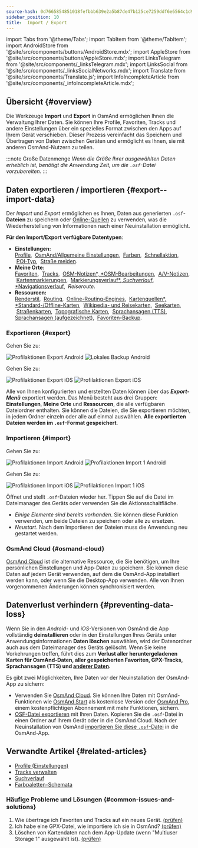 ```yaml
---
source-hash: 0d7665854851018fefbbb639e2a5b87de47b125ce7259ddf6e6564c1d959eecf
sidebar_position: 10
title:  Import / Export
---
```

import Tabs from '@theme/Tabs';
import TabItem from '@theme/TabItem';
import AndroidStore from '@site/src/components/buttons/AndroidStore.mdx';
import AppleStore from '@site/src/components/buttons/AppleStore.mdx';
import LinksTelegram from '@site/src/components/_linksTelegram.mdx';
import LinksSocial from '@site/src/components/_linksSocialNetworks.mdx';
import Translate from '@site/src/components/Translate.js';
import InfoIncompleteArticle from '@site/src/components/_infoIncompleteArticle.mdx';


## Übersicht {#overview}

Die Werkzeuge **Import** und **Export** in OsmAnd ermöglichen Ihnen die Verwaltung Ihrer Daten. Sie können Ihre Profile, Favoriten, Tracks und andere Einstellungen über ein spezielles Format zwischen den Apps auf Ihrem Gerät verschieben. Dieser Prozess vereinfacht das Speichern und Übertragen von Daten zwischen Geräten und ermöglicht es Ihnen, sie mit anderen OsmAnd-Nutzern zu teilen.

:::note Große Datenmenge
*Wenn die Größe Ihrer ausgewählten Daten erheblich ist, benötigt die Anwendung Zeit, um die `.osf`-Datei vorzubereiten.*
:::


## Daten exportieren / importieren {#export--import-data}

Der *Import* und *Export* ermöglichen es Ihnen, Daten aus generierten `.osf`-**Dateien** zu speichern oder [Online-Quellen](../map/raster-maps.md) zu verwenden, was die Wiederherstellung von Informationen nach einer Neuinstallation ermöglicht.

**Für den Import/Export verfügbare Datentypen**:

- **Einstellungen:**  
        [Profile](../personal/profiles.md#actions), &nbsp;[OsmAnd/Allgemeine Einstellungen](../personal/global-settings.md), &nbsp;[Farben](../personal/color-palette-schemes.md), &nbsp;[Schnellaktion](../widgets/quick-action.md), &nbsp;[POI-Typ](../map/point-layers-on-map.md#poi-types), &nbsp;[Straße meiden](../map/map-context-menu.md#avoid-road).
- **Meine Orte:**  
        [Favoriten](../personal/favorites.md#export--import), &nbsp;[Tracks](../personal/tracks/manage-tracks.md#import--export-track), &nbsp;[OSM-Notizen*, *OSM-Bearbeitungen](../plugins/osm-editing.md#create--modify-poi), &nbsp;[A/V-Notizen](../plugins/audio-video-notes.md), &nbsp;[Kartenmarkierungen](../personal/markers.md), &nbsp;[Markierungsverlauf*, *Suchverlauf*, *Navigationsverlauf](../personal/global-settings.md#history), &nbsp;*Reiseroute*.
- **Ressourcen:**  
        [Renderstil](../map/vector-maps.md#custom-map-style), &nbsp;[Routing](../navigation/routing/osmand-routing.md), &nbsp;[Online-Routing-Engines](../navigation/routing/online-routing.md), &nbsp;[Kartenquellen*, *Standard-/Offline-Karten](../map/raster-maps.md), &nbsp;[Wikipedia- und Reisekarten](../plan-route/travel-guides.md), &nbsp;[Seekarten](../plugins/nautical-charts.md), &nbsp;[Straßenkarten](../map/vector-maps.md#road-style), &nbsp;[Topografische Karten](../plugins/topography.md), &nbsp;[Sprachansagen (TTS)](../navigation/guidance/voice-navigation.md#tts-text-to-speech), [Sprachansagen (aufgezeichnet)](../navigation/guidance/voice-navigation.md#recorded-voice-prompts), &nbsp;[Favoriten-Backup](../personal/favorites.md#automatic-favorites-backup).


### Exportieren {#export}

<Tabs groupId="operating-systems" queryString="current-os">

<TabItem value="android" label="Android">

Gehen Sie zu: *<Translate android="true" ids="shared_string_menu,shared_string_settings,import_export,export_to_file"/>*  

![Profilaktionen Export Android](@site/static/img/personal/profiles/profile_actions_export_1_andr.png) ![Lokales Backup Android](@site/static/img/personal/profiles/profile_actions_export_2_andr.png)  

</TabItem>

<TabItem value="ios" label="iOS">

Gehen Sie zu: *<Translate ios="true" ids="shared_string_menu,shared_string_settings,local_backup,backup_into_file"/>*

![Profilaktionen Export iOS](@site/static/img/personal/profiles/profile_actions_export_1_ios.png)   ![Profilaktionen Export iOS](@site/static/img/personal/profiles/profile_actions_export_2_ios.png)

</TabItem>

</Tabs>

Alle von Ihnen konfigurierten und erstellten Daten können über das ***Export-Menü*** exportiert werden. Das Menü besteht aus drei Gruppen: **Einstellungen**, **Meine Orte** und **Ressourcen**, die alle verfügbaren Dateiordner enthalten. Sie können die Dateien, die Sie exportieren möchten, in jedem Ordner einzeln oder alle auf einmal auswählen. **Alle exportierten Dateien werden im `.osf`-Format gespeichert**.  


### Importieren {#import}

<Tabs groupId="operating-systems" queryString="current-os">

<TabItem value="android" label="Android">

Gehen Sie zu: *<Translate android="true" ids="shared_string_menu,shared_string_settings,import_export,shared_string_import"/>*  

![Profilaktionen Import Android](@site/static/img/personal/profiles/profile_actions_import_android.png) ![Profilaktionen Import 1 Android](@site/static/img/personal/profiles/profile_actions_import_1_android.png) 

<!-- ![Profiles Actions Import 2 Android](@site/static/img/personal/profiles/profile_actions_import_2_android.png) -->

</TabItem>

<TabItem value="ios" label="iOS">

Gehen Sie zu: *<Translate ios="true" ids="shared_string_menu,shared_string_settings,local_backup,restore_from_file"/>*  


![Profilaktionen Import iOS](@site/static/img/personal/profiles/profile_actions_import_ios.png) ![Profilaktionen Import 1 iOS](@site/static/img/personal/profiles/profile_actions_import_1_ios.png) 
<!--  ![Profiles Actions Import 2 iOS](@site/static/img/personal/profiles/profile_actions_import_2_ios.png) -->

</TabItem>

</Tabs>

Öffnet und stellt `.osf`-Dateien wieder her. Tippen Sie auf die Datei im Dateimanager des Geräts oder verwenden Sie die Aktionsschaltfläche.

- *Einige Elemente sind bereits vorhanden*. Sie können diese Funktion verwenden, um beide Dateien zu speichern oder alle zu ersetzen.
- *Neustart*. Nach dem Importieren der Dateien muss die Anwendung neu gestartet werden.


### OsmAnd Cloud {#osmand-cloud}

[OsmAnd Cloud](../personal/osmand-cloud.md) ist die alternative Ressource, die Sie benötigen, um Ihre persönlichen Einstellungen und App-Daten zu speichern. Sie können diese Daten auf jedem Gerät verwenden, auf dem die OsmAnd-App installiert werden kann, oder wenn Sie die Desktop-App verwenden. Alle von Ihnen vorgenommenen Änderungen können synchronisiert werden.


## Datenverlust verhindern {#preventing-data-loss}

Wenn Sie in den *Android*- und *iOS*-Versionen von OsmAnd die App vollständig **deinstallieren** oder in den Einstellungen Ihres Geräts unter Anwendungsinformationen **Daten löschen** auswählen, wird der Datenordner auch aus dem Dateimanager des Geräts gelöscht. Wenn Sie keine Vorkehrungen treffen, führt dies zum **Verlust aller heruntergeladenen Karten für OsmAnd-Daten, aller gespeicherten Favoriten, GPX-Tracks, Sprachansagen (TTS) und [anderer Daten](#export--import-data).**

Es gibt zwei Möglichkeiten, Ihre Daten vor der Neuinstallation der OsmAnd-App zu sichern:

- Verwenden Sie [OsmAnd Cloud](#osmand-cloud). Sie können Ihre Daten mit OsmAnd-Funktionen wie [OsmAnd Start](../personal/osmand-cloud.md#osmand-start) als kostenlose Version oder [OsmAnd Pro](../purchases/index.md), einem kostenpflichtigen Abonnement mit mehr Funktionen, sichern.
- [OSF-Datei exportieren](#export) mit Ihren Daten. Kopieren Sie die `.osf`-Datei in einen Ordner auf Ihrem Gerät oder in die OsmAnd Cloud. Nach der Neuinstallation von OsmAnd [importieren Sie diese `.osf`-Datei](#import) in die OsmAnd-App.


## Verwandte Artikel {#related-articles}

- [Profile (Einstellungen)](./profiles.md)
- [Tracks verwalten](../personal/tracks/manage-tracks.md#import--export-track)
- [Suchverlauf](../search/search-history.md#export-and-share)
- [Farbpaletten-Schemata](../personal/color-palette-schemes.md)

### Häufige Probleme und Lösungen {#common-issues-and-solutions}

1. Wie übertrage ich Favoriten und Tracks auf ein neues Gerät. [(prüfen)](../troubleshooting/setup.md#how-to-transfer-favorites-and-tracks-to-a-new-device)
2. Ich habe eine GPX-Datei, wie importiere ich sie in OsmAnd? [(prüfen)](../troubleshooting/setup.md#i-have-a-gpx-file-how-do-i-import-it-into-osmand)
3. Löschen von Kartendaten nach dem App-Update (wenn "Multiuser Storage 1" ausgewählt ist). [(prüfen)](../troubleshooting/maps-data#deleting-map-data-after-the-app-update-if-multiuser-storage-1-is-selected)